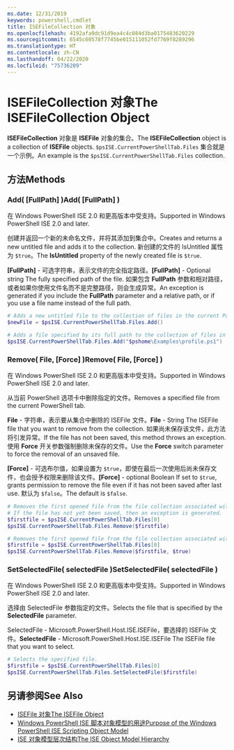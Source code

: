 ```yaml
---
ms.date: 12/31/2019
keywords: powershell,cmdlet
title: ISEFileCollection 对象
ms.openlocfilehash: 4192afa9dc91d9ea4c4c084d3ba0175483620229
ms.sourcegitcommit: 6545c60578f7745be015111052fd7769f8289296
ms.translationtype: HT
ms.contentlocale: zh-CN
ms.lasthandoff: 04/22/2020
ms.locfileid: "75736209"
---
```

# <a name="the-isefilecollection-object"></a><span data-ttu-id="f2869-103">ISEFileCollection 对象</span><span class="sxs-lookup"><span data-stu-id="f2869-103">The ISEFileCollection Object</span></span>

<span data-ttu-id="f2869-104">**ISEFileCollection** 对象是 **ISEFile** 对象的集合。</span><span class="sxs-lookup"><span data-stu-id="f2869-104">The **ISEFileCollection** object is a collection of **ISEFile** objects.</span></span> <span data-ttu-id="f2869-105">`$psISE.CurrentPowerShellTab.Files` 集合就是一个示例。</span><span class="sxs-lookup"><span data-stu-id="f2869-105">An example is the `$psISE.CurrentPowerShellTab.Files` collection.</span></span>

## <a name="methods"></a><span data-ttu-id="f2869-106">方法</span><span class="sxs-lookup"><span data-stu-id="f2869-106">Methods</span></span>

### <a name="add-fullpath-"></a><span data-ttu-id="f2869-107">Add\( \[FullPath\] \)</span><span class="sxs-lookup"><span data-stu-id="f2869-107">Add\( \[FullPath\] \)</span></span>

<span data-ttu-id="f2869-108">在 Windows PowerShell ISE 2.0 和更高版本中受支持。</span><span class="sxs-lookup"><span data-stu-id="f2869-108">Supported in Windows PowerShell ISE 2.0 and later.</span></span>

<span data-ttu-id="f2869-109">创建并返回一个新的未命名文件，并将其添加到集合中。</span><span class="sxs-lookup"><span data-stu-id="f2869-109">Creates and returns a new untitled file and adds it to the collection.</span></span> <span data-ttu-id="f2869-110">新创建的文件的 IsUntitled  属性为 `$true`。</span><span class="sxs-lookup"><span data-stu-id="f2869-110">The **IsUntitled** property of the newly created file is `$true`.</span></span>

<span data-ttu-id="f2869-111">**\[FullPath\]** - 可选字符串，表示文件的完全指定路径。</span><span class="sxs-lookup"><span data-stu-id="f2869-111">**\[FullPath\]** - Optional string The fully specified path of the file.</span></span> <span data-ttu-id="f2869-112">如果包含 **FullPath** 参数和相对路径，或者如果你使用文件名而不是完整路径，则会生成异常。</span><span class="sxs-lookup"><span data-stu-id="f2869-112">An exception is generated if you include the **FullPath** parameter and a relative path, or if you use a file name instead of the full path.</span></span>

```powershell
# Adds a new untitled file to the collection of files in the current PowerShell tab.
$newFile = $psISE.CurrentPowerShellTab.Files.Add()

# Adds a file specified by its full path to the collection of files in the current PowerShell tab.
$psISE.CurrentPowerShellTab.Files.Add("$pshome\Examples\profile.ps1")
```

### <a name="remove-file-force-"></a><span data-ttu-id="f2869-113">Remove\( File, \[Force\] \)</span><span class="sxs-lookup"><span data-stu-id="f2869-113">Remove\( File, \[Force\] \)</span></span>

<span data-ttu-id="f2869-114">在 Windows PowerShell ISE 2.0 和更高版本中受支持。</span><span class="sxs-lookup"><span data-stu-id="f2869-114">Supported in Windows PowerShell ISE 2.0 and later.</span></span>

<span data-ttu-id="f2869-115">从当前 PowerShell 选项卡中删除指定的文件。</span><span class="sxs-lookup"><span data-stu-id="f2869-115">Removes a specified file from the current PowerShell tab.</span></span>

<span data-ttu-id="f2869-116">**File** - 字符串，表示要从集合中删除的 ISEFile 文件。</span><span class="sxs-lookup"><span data-stu-id="f2869-116">**File** - String The ISEFile file that you want to remove from the collection.</span></span> <span data-ttu-id="f2869-117">如果尚未保存该文件，此方法将引发异常。</span><span class="sxs-lookup"><span data-stu-id="f2869-117">If the file has not been saved, this method throws an exception.</span></span> <span data-ttu-id="f2869-118">使用 **Force** 开关参数强制删除未保存的文件。</span><span class="sxs-lookup"><span data-stu-id="f2869-118">Use the **Force** switch parameter to force the removal of an unsaved file.</span></span>

<span data-ttu-id="f2869-119">**\[Force\]** - 可选布尔值，如果设置为 `$true`，即使在最后一次使用后尚未保存文件，也会授予权限来删除该文件。</span><span class="sxs-lookup"><span data-stu-id="f2869-119">**\[Force\]** - optional Boolean If set to `$true`, grants permission to remove the file even if it has not been saved after last use.</span></span> <span data-ttu-id="f2869-120">默认为 `$false`。</span><span class="sxs-lookup"><span data-stu-id="f2869-120">The default is `$false`.</span></span>

```powershell
# Removes the first opened file from the file collection associated with the current PowerShell tab.
# If the file has not yet been saved, then an exception is generated.
$firstfile = $psISE.CurrentPowerShellTab.Files[0]
$psISE.CurrentPowerShellTab.Files.Remove($firstfile)

# Removes the first opened file from the file collection associated with the current PowerShell tab, even if it has not been saved.
$firstfile = $psISE.CurrentPowerShellTab.Files[0]
$psISE.CurrentPowerShellTab.Files.Remove($firstfile, $true)
```

### <a name="setselectedfile-selectedfile-"></a><span data-ttu-id="f2869-121">SetSelectedFile\( selectedFile \)</span><span class="sxs-lookup"><span data-stu-id="f2869-121">SetSelectedFile\( selectedFile \)</span></span>

<span data-ttu-id="f2869-122">在 Windows PowerShell ISE 2.0 和更高版本中受支持。</span><span class="sxs-lookup"><span data-stu-id="f2869-122">Supported in Windows PowerShell ISE 2.0 and later.</span></span>

<span data-ttu-id="f2869-123">选择由 SelectedFile  参数指定的文件。</span><span class="sxs-lookup"><span data-stu-id="f2869-123">Selects the file that is specified by the **SelectedFile** parameter.</span></span>

<span data-ttu-id="f2869-124">SelectedFile  - Microsoft.PowerShell.Host.ISE.ISEFile，要选择的 ISEFile 文件。</span><span class="sxs-lookup"><span data-stu-id="f2869-124">**SelectedFile** - Microsoft.PowerShell.Host.ISE.ISEFile The ISEFile file that you want to select.</span></span>

```powershell
# Selects the specified file.
$firstfile = $psISE.CurrentPowerShellTab.Files[0]
$psISE.CurrentPowerShellTab.Files.SetSelectedFile($firstfile)
```

## <a name="see-also"></a><span data-ttu-id="f2869-125">另请参阅</span><span class="sxs-lookup"><span data-stu-id="f2869-125">See Also</span></span>

- [<span data-ttu-id="f2869-126">ISEFile 对象</span><span class="sxs-lookup"><span data-stu-id="f2869-126">The ISEFile Object</span></span>](The-ISEFile-Object.md)
- [<span data-ttu-id="f2869-127">Windows PowerShell ISE 脚本对象模型的用途</span><span class="sxs-lookup"><span data-stu-id="f2869-127">Purpose of the Windows PowerShell ISE Scripting Object Model</span></span>](Purpose-of-the-Windows-PowerShell-ISE-Scripting-Object-Model.md)
- [<span data-ttu-id="f2869-128">ISE 对象模型层次结构</span><span class="sxs-lookup"><span data-stu-id="f2869-128">The ISE Object Model Hierarchy</span></span>](The-ISE-Object-Model-Hierarchy.md)
